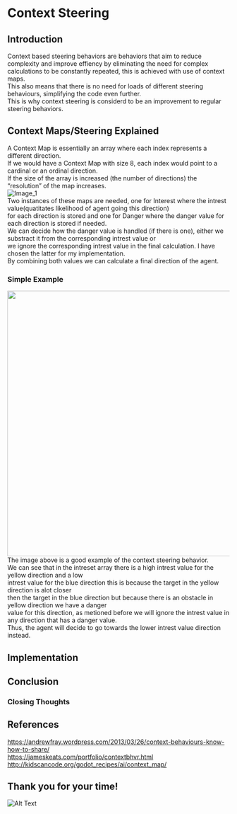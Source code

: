 # Context Steering
## Introduction
Context based steering behaviors are behaviors that aim to reduce complexity and improve effiency by eliminating the need for complex calculations to be constantly repeated, this is achieved with use of context maps.  <br/>
This also means that there is no need for loads of different steering behaviours, simplifying the code even further. <br/>
This is why context steering is considerd to be an improvement to regular steering behaviors. <br/>
## Context Maps/Steering Explained <br/>
A Context Map is essentially an array where each index represents a different direction. <br/>
If we would have a Context Map with size 8, each index would point to a cardinal or an ordinal direction. <br/>
If the size of the array is increased (the number of directions) the “resolution” of the map increases. <br/>
![Image_1](https://andrewfray.files.wordpress.com/2013/03/contextprojection.png?w=450&h=192)<br/>
Two instances of these maps are needed, one for Interest where the intrest value(quatitates likelihood of agent going this direction) <br/>
for each direction is stored and one for Danger where the danger value for each direction is stored if needed. <br/>
We can decide how the danger value is handled (if there is one), either we substract it from the corresponding intrest value or  <br/>
we ignore the corresponding intrest value in the final calculation. I have chosen the latter for my implementation. <br/>
By combining both values we can calculate a final direction of the agent. <br/>
### Simple Example
<img src="https://i.imgur.com/j731Bbo.png" width="600"> <br/>
The image above is a good example of the context steering behavior. <br/>
We can see that in the intreset array there is a high intrest value for the yellow direction and a low <br/>
intrest value for the blue direction this is because the target in the yellow direction is alot closer <br/>
then the target in the blue direction but because there is an obstacle in yellow direction we have a danger <br/>
value for this direction, as metioned before we will ignore the intrest value in any direction that has a danger value. <br/>
Thus, the agent will decide to go towards the lower intrest value direction instead.
## Implementation



## Conclusion


### Closing Thoughts

## References
https://andrewfray.wordpress.com/2013/03/26/context-behaviours-know-how-to-share/ <br/>
https://jameskeats.com/portfolio/contextbhvr.html <br/>
http://kidscancode.org/godot_recipes/ai/context_map/ <br/>

## Thank you for your time!

![Alt Text](https://c.tenor.com/WjoUFaID8ScAAAAC/cat-cute.gif)


